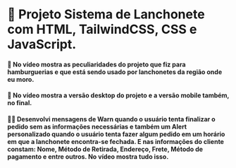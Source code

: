 # 🚀 Projeto Sistema de Lanchonete com HTML, TailwindCSS, CSS e JavaScript.

#### 🍔 No vídeo mostra as peculiaridades do projeto que fiz para hamburguerias e que está sendo usado por lanchonetes da região onde eu moro.

#### 📱 No vídeo mostra a versão desktop do projeto e a versão mobile também, no final.

#### 👨‍💻 Desenvolvi mensagens de Warn quando o usuário tenta finalizar o pedido sem as informações necessárias e também um Alert personalizado quando o usuário tenta fazer algum pedido em um horário em que a lanchonete encontra-se fechada. E nas informações do cliente constam: Nome, Método de Retirada, Endereço, Frete, Método de pagamento e entre outros. No vídeo mostra tudo isso.
